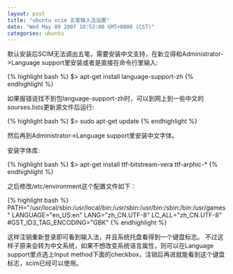 ```yaml
---
layout: post
title: "ubuntu scim 五笔输入法设置"
date: "Wed May 09 2007 10:53:00 GMT+0800 (CST)"
categories: ubuntu
---
```


默认安装后SCIM无法调出五笔，需要安装中文支持，在新立得和Administrator->Language support里安装或者是直接在命令行里输入:

{% highlight bash %}
$> apt-get install language-support-zh
{% endhighlight %}

如果报错说找不到包language-support-zh时，可以到网上到一些中文的sourses.lists更新源文件后运行:

{% highlight bash %}
$> sudo apt-get update
{% endhighlight %}

然后再到Administrator->Language support里安装中文字体。

安装字体库:

{% highlight bash %}
$> apt-get install ttf-bitstream-vera ttf-arphic-*
{% endhighlight %}

之后修改/etc/environment这个配置文件如下：

{% highlight bash %}
PATH="/usr/local/sbin:/usr/local/bin:/usr/sbin:/usr/bin:/sbin:/bin:/usr/games"
LANGUAGE="en_US:en"
LANG="zh_CN.UTF-8"
LC_ALL="zh_CN.UTF-8"
#GST_ID3_TAG_ENCODING="GBK"
{% endhighlight %}

这样注销重新登录即可看到输入法，并且系统托盘看得到一个键盘标志。
不过这样子原来会转为中文系统，如果不想改变系统语言属性，则可以在Language support里点选上Input method下面的checkbox，注销后再进就能看到这个键盘标志，scim已经可以使用。
